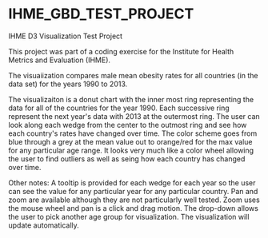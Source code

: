 # IHME_GBD_TEST_PROJECT
IHME D3 Visualization Test Project

This project was part of a coding exercise for the Institute for Health Metrics and Evaluation (IHME).

The visuaiization compares male mean obesity rates for all countries (in the data set) for the years 1990 to 2013.  

The visualizaiton is a donut chart with the inner most ring representing the data for all of the countries for the year 1990. 
Each successive ring represent the next year's data with 2013 at the outermost ring.  The user can look along each wedge from the center 
to the outmost ring and see how each country's rates have changed over time.  The color scheme goes from blue through a grey at the mean 
value out to orange/red for the max value for any particular age range.  It looks very much like a color wheel allowing the user to find 
outliers as well as seing how each country has changed over time. 

Other notes:  A tooltip is provided for each wedge for each year so the user can see the value for any particular year for any particular 
country.
Pan and zoom are available although they are not particularly well tested. Zoom uses the mouse wheel and pan is a click and drag motion.
The drop-down allows the user to pick another age group for visualization. The visualization will update automatically.


